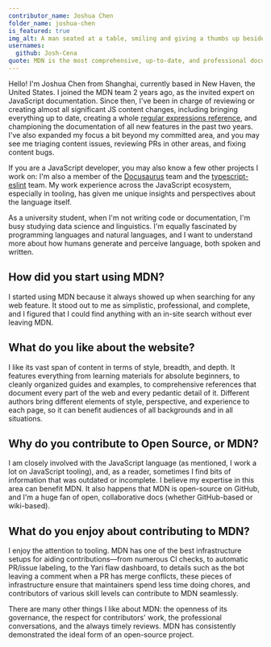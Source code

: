 ```yaml
---
contributor_name: Joshua Chen
folder_name: joshua-chen
is_featured: true
img_alt: A man seated at a table, smiling and giving a thumbs up beside a cake with lit candles on them.
usernames:
  github: Josh-Cena
quote: MDN is the most comprehensive, up-to-date, and professional documentation about the web. This is all thanks to its diverse writer team as well as a strong contributor community, who have consistently demonstrated expertise in every area.
---
```


Hello! I'm Joshua Chen from Shanghai, currently based in New Haven, the United States. I joined the MDN team 2 years ago, as the invited expert on JavaScript documentation. Since then, I've been in charge of reviewing or creating almost all significant JS content changes, including bringing everything up to date, creating a whole [regular expressions reference](https://developer.mozilla.org/en-US/docs/Web/JavaScript/Reference/Regular_expressions), and championing the documentation of all new features in the past two years. I've also expanded my focus a bit beyond my committed area, and you may see me triaging content issues, reviewing PRs in other areas, and fixing content bugs.

If you are a JavaScript developer, you may also know a few other projects I work on: I'm also a member of the [Docusaurus](https://docusaurus.io/) team and the [typescript-eslint](https://typescript-eslint.io/) team. My work experience across the JavaScript ecosystem, especially in tooling, has given me unique insights and perspectives about the language itself.

As a university student, when I'm not writing code or documentation, I'm busy studying data science and linguistics. I'm equally fascinated by programming languages and natural languages, and I want to understand more about how humans generate and perceive language, both spoken and written.

## How did you start using MDN?

I started using MDN because it always showed up when searching for any web feature. It stood out to me as simplistic, professional, and complete, and I figured that I could find anything with an in-site search without ever leaving MDN.

## What do you like about the website?

I like its vast span of content in terms of style, breadth, and depth. It features everything from learning materials for absolute beginners, to cleanly organized guides and examples, to comprehensive references that document every part of the web and every pedantic detail of it. Different authors bring different elements of style, perspective, and experience to each page, so it can benefit audiences of all backgrounds and in all situations.

## Why do you contribute to Open Source, or MDN?

I am closely involved with the JavaScript language (as mentioned, I work a lot on JavaScript tooling), and, as a reader, sometimes I find bits of information that was outdated or incomplete. I believe my expertise in this area can benefit MDN. It also happens that MDN is open-source on GitHub, and I'm a huge fan of open, collaborative docs (whether GitHub-based or wiki-based).

## What do you enjoy about contributing to MDN?

I enjoy the attention to tooling. MDN has one of the best infrastructure setups for aiding contributions—from numerous CI checks, to automatic PR/issue labeling, to the Yari flaw dashboard, to details such as the bot leaving a comment when a PR has merge conflicts, these pieces of infrastructure ensure that maintainers spend less time doing chores, and contributors of various skill levels can contribute to MDN seamlessly.

There are many other things I like about MDN: the openness of its governance, the respect for contributors' work, the professional conversations, and the always timely reviews. MDN has consistently demonstrated the ideal form of an open-source project.
